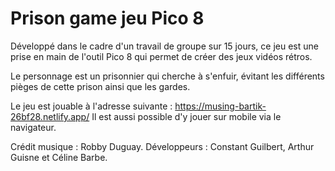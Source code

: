 # Prison game jeu Pico 8

Développé dans le cadre d'un travail de groupe sur 15 jours, ce jeu est une prise en main de l'outil Pico 8 qui permet de créer des jeux vidéos rétros.

Le personnage est un prisonnier qui cherche à s'enfuir, évitant les différents pièges de cette prison ainsi que les gardes.

Le jeu est jouable à l'adresse suivante : https://musing-bartik-26bf28.netlify.app/
Il est aussi possible d'y jouer sur mobile via le navigateur.

Crédit musique : Robby Duguay.
Développeurs : Constant Guilbert, Arthur Guisne et Céline Barbe.
